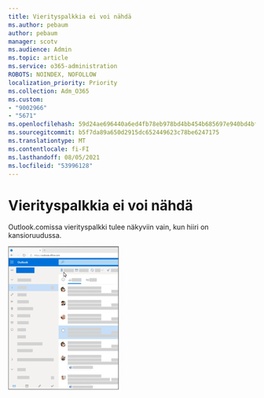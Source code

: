 ```yaml
---
title: Vierityspalkkia ei voi nähdä
ms.author: pebaum
author: pebaum
manager: scotv
ms.audience: Admin
ms.topic: article
ms.service: o365-administration
ROBOTS: NOINDEX, NOFOLLOW
localization_priority: Priority
ms.collection: Adm_O365
ms.custom:
- "9002966"
- "5671"
ms.openlocfilehash: 59d24ae696440a6ed4fb78eb978bd4bb454b685697e940bd4bfbf8b9009f141e
ms.sourcegitcommit: b5f7da89a650d2915dc652449623c78be6247175
ms.translationtype: MT
ms.contentlocale: fi-FI
ms.lasthandoff: 08/05/2021
ms.locfileid: "53996128"
---
```

# <a name="cannot-see-the-scroll-bar"></a>Vierityspalkkia ei voi nähdä

Outlook.comissa vierityspalkki tulee näkyviin vain, kun hiiri on kansioruudussa.

![Hiiri Saapuneet-kansion vierityspalkki](media/16353_mouse_over_inbox_scrollbar-225x292.gif)
